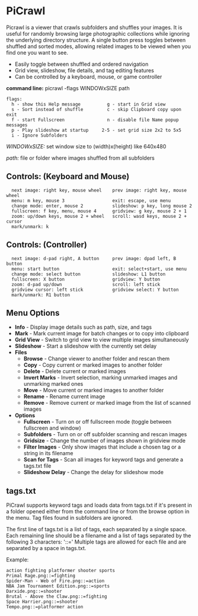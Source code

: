 # PiCrawl

Picrawl is a viewer that crawls subfolders and shuffles your images. It is
useful for randomly browsing large photographic collections while ignoring
the underlying directory structure. A single button press toggles between
shuffled and sorted modes, allowing related images to be viewed when you
find one you want to see.

- Easily toggle between shuffled and ordered navigation
- Grid view, slideshow, file details, and tag editing features
- Can be controlled by a keyboard, mouse, or game controller

__command line:__  picrawl -flags WINDOWxSIZE path

```
flags:
  h - show this Help message          g - start in Grid view
  s - Sort instead of shuffle         c - skip Clipboard copy upon exit
  f - start Fullscreen                n - disable file Name popup messages
  p - Play slideshow at startup     2-5 - set grid size 2x2 to 5x5
  i - Ignore Subfolders
```

_WINDOWxSIZE:_ set window size to (width)x(height) like 640x480

_path:_ file or folder where images shuffled from all subfolders

## Controls: (Keyboard and Mouse)

```
  next image: right key, mouse wheel    prev image: right key, mouse wheel
  menu: m key, mouse 3                  exit: escape, use menu
  change mode: enter, mouse 2           slideshow: p key, long mouse 2
  fullscreen: f key, menu, mouse 4      gridview: g key, mouse 2 + 1
  zoom: up/down keys, mouse 2 + wheel   scroll: wasd keys, mouse 2 + cursor
  mark/unmark: k
```

## Controls: (Controller)

```
  next image: d-pad right, A button     prev image: dpad left, B button
  menu: start button                    exit: select+start, use menu
  change mode: select button            slideshow: L1 button
  fullscreen: X button                  gridview: Y button
  zoom: d-pad up/down                   scroll: left stick
  gridview cursor: left stick           gridview select: Y button
  mark/unmark: R1 button
```

## Menu Options

- **Info** - Display image details such as path, size, and tags
- **Mark** - Mark current image for batch changes or to copy into clipboard
- **Grid View** - Switch to grid view to view multiple images simultaneously
- **Slideshow** - Start a slideshow with the currently set delay
- **Files**
  - **Browse** - Change viewer to another folder and rescan them
  - **Copy** - Copy current or marked images to another folder
  - **Delete** - Delete current or marked images
  - **Invert Marks** - Invert selection, marking unmarked images and unmarking marked ones
  - **Move** - Move current or marked images to another folder
  - **Rename** - Rename current image
  - **Remove** - Remove current or marked image from the list of scanned images
- **Options**
  - **Fullscreen** - Turn on or off fullscreen mode (toggle between fullscreen and window)
  - **Subfolders** - Turn on or off subfolder scanning and rescan images
  - **Gridsize** - Change the number of images shown in gridview mode
  - **Filter Images** - Only show images that include a chosen tag or a string in its filename
  - **Scan for Tags** - Scan all images for keyword tags and generate a tags.txt file
  - **Slideshow Delay** - Change the delay for slideshow mode

## tags.txt
PiCrawl supports keyword tags and loads data from tags.txt if it's present in a folder
opened either from the command line or from the browse option in the menu. Tag files found in subfolders are ignored.

The first line of tags.txt is a list of tags, each separated by a single space. Each remaining line should be a filename and a list of tags separated by the following 3 characters: '::=' Multiple tags are allowed for each file and are separated by a space in tags.txt.

Example:

```
action fighting platformer shooter sports
Primal Rage.png::=fighting
Spider-Man - Web of Fire.png::=action
NBA Jam Tournament Edition.png::=sports
Darxide.png::=shooter
Brutal - Above the Claw.png::=fighting
Space Harrier.png::=shooter
Tempo.png::=platformer action
```